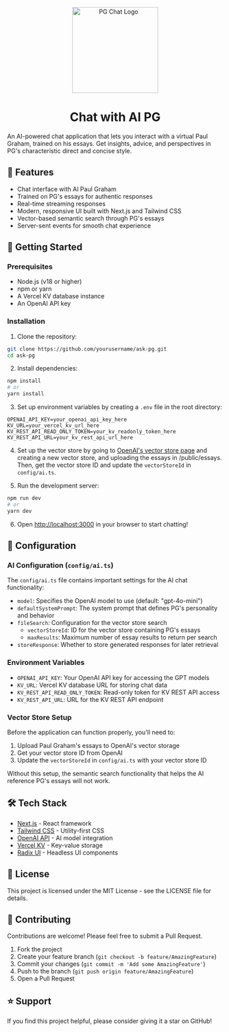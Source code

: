 <div align="center">
  <img src="https://paulgraham.chat/pgroid.png" alt="PG Chat Logo" width="200"/>
  <h1>Chat with AI PG</h1>
</div>
An AI-powered chat application that lets you interact with a virtual Paul Graham, trained on his essays. Get insights, advice, and perspectives in PG's characteristic direct and concise style.

## 🌟 Features

- Chat interface with AI Paul Graham
- Trained on PG's essays for authentic responses
- Real-time streaming responses
- Modern, responsive UI built with Next.js and Tailwind CSS
- Vector-based semantic search through PG's essays
- Server-sent events for smooth chat experience

## 🚀 Getting Started

### Prerequisites

- Node.js (v18 or higher)
- npm or yarn
- A Vercel KV database instance
- An OpenAI API key

### Installation

1. Clone the repository:
```bash
git clone https://github.com/yourusername/ask-pg.git
cd ask-pg
```

2. Install dependencies:
```bash
npm install
# or
yarn install
```

3. Set up environment variables by creating a `.env` file in the root directory:
```env
OPENAI_API_KEY=your_openai_api_key_here
KV_URL=your_vercel_kv_url_here
KV_REST_API_READ_ONLY_TOKEN=your_kv_readonly_token_here
KV_REST_API_URL=your_kv_rest_api_url_here
```

4. Set up the vector store by going to [OpenAI's vector store page](https://platform.openai.com/api-keys) and creating a new vector store, and uploading the essays in /public/essays. Then, get the vector store ID and update the `vectorStoreId` in `config/ai.ts`.

5. Run the development server:
```bash
npm run dev
# or
yarn dev
```

6. Open [http://localhost:3000](http://localhost:3000) in your browser to start chatting!

## 🔧 Configuration

### AI Configuration (`config/ai.ts`)

The `config/ai.ts` file contains important settings for the AI chat functionality:

- `model`: Specifies the OpenAI model to use (default: "gpt-4o-mini")
- `defaultSystemPrompt`: The system prompt that defines PG's personality and behavior
- `fileSearch`: Configuration for the vector store search
  - `vectorStoreId`: ID for the vector store containing PG's essays
  - `maxResults`: Maximum number of essay results to return per search
- `storeResponse`: Whether to store generated responses for later retrieval

### Environment Variables

- `OPENAI_API_KEY`: Your OpenAI API key for accessing the GPT models
- `KV_URL`: Vercel KV database URL for storing chat data
- `KV_REST_API_READ_ONLY_TOKEN`: Read-only token for KV REST API access
- `KV_REST_API_URL`: URL for the KV REST API endpoint

### Vector Store Setup

Before the application can function properly, you'll need to:

1. Upload Paul Graham's essays to OpenAI's vector storage
2. Get your vector store ID from OpenAI
3. Update the `vectorStoreId` in `config/ai.ts` with your vector store ID

Without this setup, the semantic search functionality that helps the AI reference PG's essays will not work.

## 🛠️ Tech Stack

- [Next.js](https://nextjs.org/) - React framework
- [Tailwind CSS](https://tailwindcss.com/) - Utility-first CSS
- [OpenAI API](https://openai.com/) - AI model integration
- [Vercel KV](https://vercel.com/storage/kv) - Key-value storage
- [Radix UI](https://www.radix-ui.com/) - Headless UI components

## 📝 License

This project is licensed under the MIT License - see the LICENSE file for details.

## 🤝 Contributing

Contributions are welcome! Please feel free to submit a Pull Request.

1. Fork the project
2. Create your feature branch (`git checkout -b feature/AmazingFeature`)
3. Commit your changes (`git commit -m 'Add some AmazingFeature'`)
4. Push to the branch (`git push origin feature/AmazingFeature`)
5. Open a Pull Request

## ⭐️ Support

If you find this project helpful, please consider giving it a star on GitHub! 
